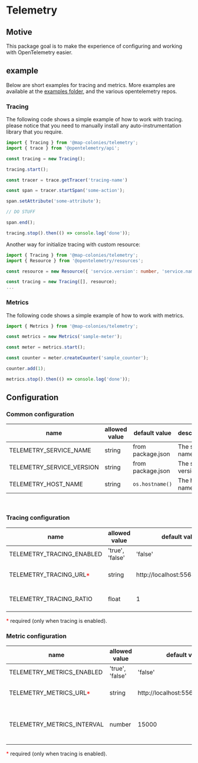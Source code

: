 # Telemetry
## Motive
This package goal is to make the experience of configuring and working with OpenTelemetry easier.
## example
Below are short examples for tracing and metrics. More examples are available at the [examples folder](examples/), and the various opentelemetry repos.
### Tracing
The following code shows a simple example of how to work with tracing. please notice that you need to manually install any auto-instrumentation library that you require.

```typescript
import { Tracing } from '@map-colonies/telemetry';
import { trace } from '@opentelemetry/api';

const tracing = new Tracing();

tracing.start();

const tracer = trace.getTracer('tracing-name')

const span = tracer.startSpan('some-action');

span.setAttribute('some-attribute');

// DO STUFF

span.end();

tracing.stop().then(() => console.log('done'));
```

Another way for initialize tracing with custom resource:

```typescript
import { Tracing } from '@map-colonies/telemetry';
import { Resource } from '@opentelemetry/resources';

const resource = new Resource({ 'service.version': number, 'service.name': 'my-service-name' });

const tracing = new Tracing([], resource);
...
```

### Metrics
The following code shows a simple example of how to work with metrics.

```typescript
import { Metrics } from '@map-colonies/telemetry';

const metrics = new Metrics('sample-meter');

const meter = metrics.start();

const counter = meter.createCounter('sample_counter');

counter.add(1);

metrics.stop().then(() => console.log('done'));
```
## Configuration
### Common configuration
| name |allowed value| default value | description
|---|---|---|---|
|TELEMETRY_SERVICE_NAME|string|from package.json| The service name
|TELEMETRY_SERVICE_VERSION|string| from package.json| The service version
|TELEMETRY_HOST_NAME|string|`os.hostname()`|The host name
<br/>

### Tracing configuration
| name |allowed value| default value | description 
|---|---|---|---|
|TELEMETRY_TRACING_ENABLED|'true', 'false'|'false'|Should Tracing be enabled
|TELEMETRY_TRACING_URL<span style="color:red">*</span>|string|http://localhost:55681/v1/trace|The URL to the OpenTelemetry Collector
|TELEMETRY_TRACING_RATIO|float|1|The amount of traces to sample 

<span style="color:red">*</span> required (only when tracing is enabled).
<br/>
### Metric configuration
| name |allowed value| default value | description
|---|---|---|---|
|TELEMETRY_METRICS_ENABLED|'true', 'false'|'false'|Should Metrics be enabled| 
|TELEMETRY_METRICS_URL<span style="color:red">*</span>|string|http://localhost:55681/v1/metrics|The URL to the OpenTelemetry Collector
|TELEMETRY_METRICS_INTERVAL|number|15000|The interval in miliseconds between sending data to the collector

<span style="color:red">*</span> required (only when tracing is enabled). 
